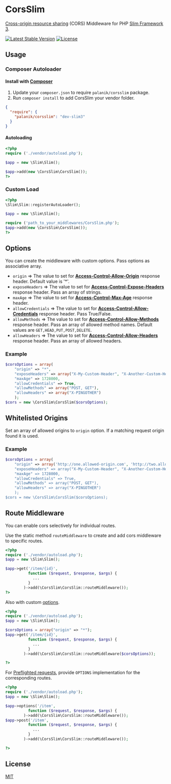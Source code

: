 CorsSlim
========

[Cross-origin resource sharing](https://developer.mozilla.org/en-US/docs/Web/HTTP/Access_control_CORS) (CORS) Middleware for PHP [Slim Framework 3](http://www.slimframework.com/).

[![Latest Stable Version](https://poser.pugx.org/palanik/corsslim/v/stable.svg)](https://packagist.org/packages/palanik/corsslim#dev-slim3)
[![License](https://poser.pugx.org/palanik/corsslim/license.svg)](https://github.com/palanik/CorsSlim/blob/master/LICENSE)

## Usage ##
### Composer Autoloader ###

#### Install with [Composer](https://packagist.org/packages/palanik/corsslim) ####
1. Update your `composer.json` to require `palanik/corsslim` package.
2. Run `composer install` to add CorsSlim your vendor folder.
```json
{
  "require": {
    "palanik/corsslim": "dev-slim3"
  }
}
```
#### Autoloading ####
```php
<?php
require ('./vendor/autoload.php');

$app = new \Slim\Slim();

$app->add(new \CorsSlim\CorsSlim());
?>
```

### Custom Load ###
```php
<?php
\Slim\Slim::registerAutoLoader();

$app = new \Slim\Slim();

require ('path_to_your_middlewares/CorsSlim.php');
$app->add(new \CorsSlim\CorsSlim());
?>
```

## Options ##
You can create the middleware with custom options. Pass options as associative array.
* `origin` => The value to set for **[Access-Control-Allow-Origin](https://developer.mozilla.org/en-US/docs/Web/HTTP/Access_control_CORS#Access-Control-Allow-Origin)** response header. Default value is '\*'.
* `exposeHeaders` => The value to set for **[Access-Control-Expose-Headers](https://developer.mozilla.org/en-US/docs/Web/HTTP/Access_control_CORS#Access-Control-Expose-Headers)** response header. Pass an array of strings.
* `maxAge` => The value to set for **[Access-Control-Max-Age](https://developer.mozilla.org/en-US/docs/Web/HTTP/Access_control_CORS#Access-Control-Max-Age)** response header.
* `allowCredentials` => The value to set for **[Access-Control-Allow-Credentials](https://developer.mozilla.org/en-US/docs/Web/HTTP/Access_control_CORS#Access-Control-Allow-Credentials)** response header. Pass True/False.
* `allowMethods` => The value to set for **[Access-Control-Allow-Methods](https://developer.mozilla.org/en-US/docs/Web/HTTP/Access_control_CORS#Access-Control-Allow-Methods)** response header. Pass an array of allowed method names. Default values are `GET,HEAD,PUT,POST,DELETE`.
* `allowHeaders` => The value to set for **[Access-Control-Allow-Headers](https://developer.mozilla.org/en-US/docs/Web/HTTP/Access_control_CORS#Access-Control-Allow-Headers)** response header. Pass an array of allowed headers.

### Example ###
```php
$corsOptions = array(
    "origin" => "*",
    "exposeHeaders" => array("X-My-Custom-Header", "X-Another-Custom-Header"),
    "maxAge" => 1728000,
    "allowCredentials" => True,
    "allowMethods" => array("POST, GET"),
    "allowHeaders" => array("X-PINGOTHER")
    );
$cors = new \CorsSlim\CorsSlim($corsOptions);
```

## Whitelisted Origins ##
Set an array of allowed origins to `origin` option. If a matching request origin found it is used.

### Example ###
```php
$corsOptions = array(
    "origin" => array('http://one.allowed-origin.com', 'http://two.allowed-origin.com),
    "exposeHeaders" => array("X-My-Custom-Header", "X-Another-Custom-Header"),
    "maxAge" => 1728000,
    "allowCredentials" => True,
    "allowMethods" => array("POST, GET"),
    "allowHeaders" => array("X-PINGOTHER")
    );
$cors = new \CorsSlim\CorsSlim($corsOptions);
```

## Route Middleware ##
You can enable cors selectively for individual routes. 

Use the static method `routeMiddleware` to create and add cors middleware to specific routes.

```php
<?php
require ('./vendor/autoload.php');
$app = new \Slim\Slim();

$app->get('/item/{id}', 
          function ($request, $response, $args) {
            ...
          }
        )->add(\CorsSlim\CorsSlim::routeMiddleware());
?>
```

Also with custom [options](#options).
```php
<?php
require ('./vendor/autoload.php');
$app = new \Slim\Slim();

$corsOptions = array("origin" => "*");
$app->get('/item/{id}', 
          function ($request, $response, $args) {
            ...
          }
        )->add(\CorsSlim\CorsSlim::routeMiddleware($corsOptions));

?>
```

For [Preflighted requests](https://developer.mozilla.org/en-US/docs/Web/HTTP/Access_control_CORS#Preflighted_requests), provide `OPTIONS` implementation for the corresponding routes.

```php
<?php
require ('./vendor/autoload.php');
$app = new \Slim\Slim();

$app->options('/item', 
          function ($request, $response, $args) {
        )->add(\CorsSlim\CorsSlim::routeMiddleware());
$app->post('/item', 
          function ($request, $response, $args) {
            ...
          }
        )->add(\CorsSlim\CorsSlim::routeMiddleware());

?>
```
## License ##

  [MIT](LICENSE)
